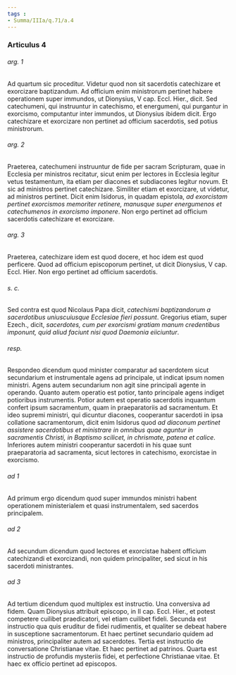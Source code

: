 ```yaml
---
tags : 
- Summa/IIIa/q.71/a.4
---
```


### Articulus 4

###### arg. 1
Ad quartum sic proceditur. Videtur quod non sit sacerdotis catechizare et exorcizare baptizandum. Ad officium enim ministrorum pertinet habere operationem super immundos, ut Dionysius, V cap. Eccl. Hier., dicit. Sed catechumeni, qui instruuntur in catechismo, et energumeni, qui purgantur in exorcismo, computantur inter immundos, ut Dionysius ibidem dicit. Ergo catechizare et exorcizare non pertinet ad officium sacerdotis, sed potius ministrorum.

###### arg. 2
Praeterea, catechumeni instruuntur de fide per sacram Scripturam, quae in Ecclesia per ministros recitatur, sicut enim per lectores in Ecclesia legitur vetus testamentum, ita etiam per diacones et subdiacones legitur novum. Et sic ad ministros pertinet catechizare. Similiter etiam et exorcizare, ut videtur, ad ministros pertinet. Dicit enim Isidorus, in quadam epistola, *ad exorcistam pertinet exorcismos memoriter retinere, manusque super energumenos et catechumenos in exorcismo imponere*. Non ergo pertinet ad officium sacerdotis catechizare et exorcizare.

###### arg. 3
Praeterea, catechizare idem est quod docere, et hoc idem est quod perficere. Quod ad officium episcoporum pertinet, ut dicit Dionysius, V cap. Eccl. Hier. Non ergo pertinet ad officium sacerdotis.

###### s. c.
Sed contra est quod Nicolaus Papa dicit, *catechismi baptizandorum a sacerdotibus uniuscuiusque Ecclesiae fieri possunt*. Gregorius etiam, super Ezech., dicit, *sacerdotes, cum per exorcismi gratiam manum credentibus imponunt, quid aliud faciunt nisi quod Daemonia eiiciuntur*.

###### resp.
Respondeo dicendum quod minister comparatur ad sacerdotem sicut secundarium et instrumentale agens ad principale, ut indicat ipsum nomen ministri. Agens autem secundarium non agit sine principali agente in operando. Quanto autem operatio est potior, tanto principale agens indiget potioribus instrumentis. Potior autem est operatio sacerdotis inquantum confert ipsum sacramentum, quam in praeparatoriis ad sacramentum. Et ideo supremi ministri, qui dicuntur diacones, cooperantur sacerdoti in ipsa collatione sacramentorum, dicit enim Isidorus quod *ad diaconum pertinet assistere sacerdotibus et ministrare in omnibus quae aguntur in sacramentis Christi, in Baptismo scilicet, in chrismate, patena et calice*. Inferiores autem ministri cooperantur sacerdoti in his quae sunt praeparatoria ad sacramenta, sicut lectores in catechismo, exorcistae in exorcismo.

###### ad 1
Ad primum ergo dicendum quod super immundos ministri habent operationem ministerialem et quasi instrumentalem, sed sacerdos principalem.

###### ad 2
Ad secundum dicendum quod lectores et exorcistae habent officium catechizandi et exorcizandi, non quidem principaliter, sed sicut in his sacerdoti ministrantes.

###### ad 3
Ad tertium dicendum quod multiplex est instructio. Una conversiva ad fidem. Quam Dionysius attribuit episcopo, in II cap. Eccl. Hier., et potest competere cuilibet praedicatori, vel etiam cuilibet fideli. Secunda est instructio qua quis eruditur de fidei rudimentis, et qualiter se debeat habere in susceptione sacramentorum. Et haec pertinet secundario quidem ad ministros, principaliter autem ad sacerdotes. Tertia est instructio de conversatione Christianae vitae. Et haec pertinet ad patrinos. Quarta est instructio de profundis mysteriis fidei, et perfectione Christianae vitae. Et haec ex officio pertinet ad episcopos.

